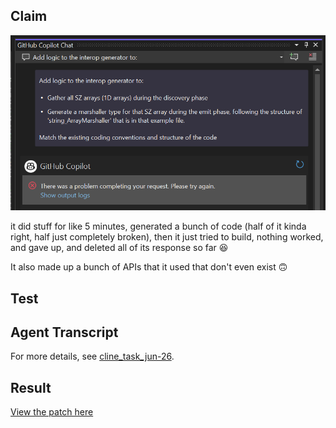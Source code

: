 ## Claim

![Claim Screenshot](claim.png)

it did stuff for like 5 minutes, generated a bunch of code (half of it kinda right, half just completely broken), then it just tried to build, nothing worked, and gave up, and deleted all of its response so far 😆
 
It also made up a bunch of APIs that it used that don't even exist 🙃

## Test

## Agent Transcript

 For more details, see [cline_task_jun-26](https://github.com/your-repo/cline_task_jun-26).

 ## Result

[View the patch here](https://github.com/your-repo/cline_task_jun-26/commit/patch-id)

